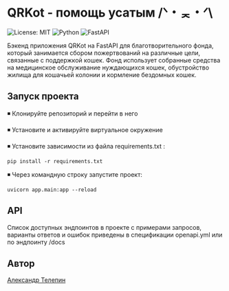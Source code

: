 # QRKot - помощь усатым  /ᐠ・ᆽ・ᐟ\
![License: MIT](https://img.shields.io/badge/License-MIT-yellow.svg?style=for-the-badge) ![Python](https://img.shields.io/badge/python-3670A0?style=for-the-badge&logo=python&logoColor=ffdd54) ![FastAPI](https://img.shields.io/badge/FastAPI-005571?style=for-the-badge&logo=fastapi)   
  

Бэкенд приложения QRKot на FastAPI для благотворительного фонда, который занимается сбором пожертвований на различные цели, связанные с поддержкой кошек. Фонд использует собранные средства на медицинское обслуживание нуждающихся кошек, обустройство жилища для кошачьей колонии и кормление бездомных кошек.
  
  
## Запуск проекта  
  
◾ Клонируйте репозиторий и перейти в него  
  
◾ Установите и активируйте виртуальное окружение  
  
◾ Установите зависимости из файла requirements.txt :  
```  
pip install -r requirements.txt  
```  
◾ Через командную строку запустите проект:  
```  
uvicorn app.main:app --reload 
```  
  
## API  
Список доступных эндпоинтов в проекте c примерами запросов, варианты ответов и ошибок приведены в спецификации openapi.yml  или по эндпоинту /docs
  
## Автор  
  
[Александр Телепин](https://github.com/sasha0090)